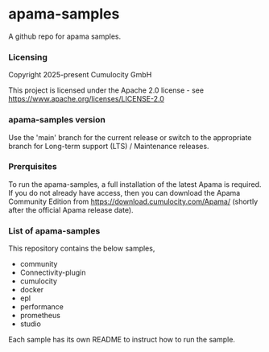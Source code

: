 # apama-samples

A github repo for apama samples. 

### Licensing

Copyright 2025-present Cumulocity GmbH

This project is licensed under the Apache 2.0 license - see https://www.apache.org/licenses/LICENSE-2.0

### apama-samples version

Use the 'main' branch for the current release or switch to the appropriate branch for Long-term support (LTS) / Maintenance releases.

### Prerquisites
  
  To run the apama-samples, a full installation of the latest Apama is required. If you do not already have access, then you can download the Apama Community Edition from  https://download.cumulocity.com/Apama/ (shortly after the official Apama release date).


### List of apama-samples

This repository contains the below samples,
 - community
 - Connectivity-plugin
 - cumulocity
 - docker
 - epl
 - performance
 - prometheus
 - studio

 Each sample has its own README to instruct how to run the sample.

